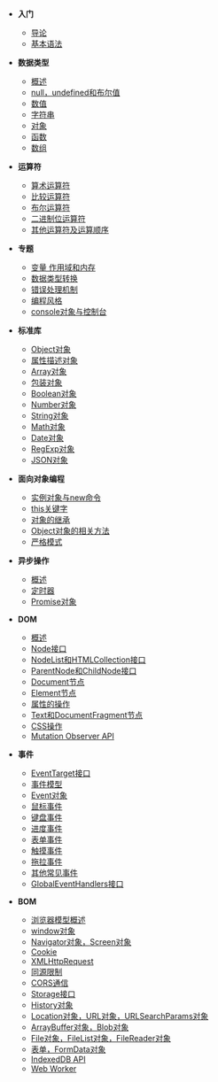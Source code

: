 - **入门**

  - [导论](FrontEnd/JS/1.导论.md)
  - [基本语法](FrontEnd/JS/2.基本语法.md)

- **数据类型**

  - [概述](FrontEnd/JS/3.数据概述.md)
  - [null，undefined和布尔值](FrontEnd/JS/4.null,undefined和布尔值.md)
  - [数值](FrontEnd/JS/5.数值.md)
  - [字符串](FrontEnd/JS/6.字符串.md)
  - [对象](FrontEnd/JS/7.对象.md)
  - [函数](FrontEnd/JS/8.函数.md)
  - [数组](FrontEnd/JS/9.数组.md)

- **运算符**

  - [算术运算符](FrontEnd/JS/10.算术运算符.md)
  - [比较运算符](FrontEnd/JS/11.比较运算符.md)
  - [布尔运算符](FrontEnd/JS/12.布尔运算符.md)
  - [二进制位运算符](FrontEnd/JS/13.二进制位运算符.md)
  - [其他运算符及运算顺序](FrontEnd/JS/14.其他运算符及运算顺序.md)

- **专题**

  - [变量 作用域和内存](FrontEnd/JS/15.变量,作用域和内存.md)
  - [数据类型转换](FrontEnd/JS/16.数据类型转换.md)
  - [错误处理机制](FrontEnd/JS/17.错误处理机制.md)
  - [编程风格](FrontEnd/JS/18.编程风格.md)
  - [console对象与控制台](FrontEnd/JS/19.console对象与控制台.md)
  
- **标准库**

  - [Object对象](FrontEnd/JS/20.Object对象.md)
  - [属性描述对象](FrontEnd/JS/21.属性描述对象.md)
  - [Array对象](FrontEnd/JS/22.Array对象.md)
  - [包装对象](FrontEnd/JS/23.包装对象.md)
  - [Boolean对象](FrontEnd/JS/24.Boolean对象.md)
  - [Number对象](FrontEnd/JS/25.Number对象.md)
  - [String对象](FrontEnd/JS/26.String对象.md)
  - [Math对象](FrontEnd/JS/27.Math对象.md)
  - [Date对象](FrontEnd/JS/28.Date对象.md)
  - [RegExp对象](FrontEnd/JS/29.RegExp对象.md)
  - [JSON对象](FrontEnd/JS/30.JSON对象.md)
  
- **面向对象编程**

  - [实例对象与new命令](FrontEnd/JS/31.实例对象与new命令.md)
  - [this关键字](FrontEnd/JS/32.this关键字.md)
  - [对象的继承](FrontEnd/JS/33.对象的继承.md)
  - [Object对象的相关方法](FrontEnd/JS/34.Object对象的相关方法.md)
  - [严格模式](FrontEnd/JS/35.严格模式.md)

- **异步操作**

  - [概述](FrontEnd/JS/36.异步概述.md)
  - [定时器](FrontEnd/JS/37.定时器.md)
  - [Promise对象](FrontEnd/JS/38.Promise对象.md)

- **DOM**

  - [概述](FrontEnd/JS/39.DOM概述.md)
  - [Node接口](FrontEnd/JS/40.Node接口.md)
  - [NodeList和HTMLCollection接口](FrontEnd/JS/41.NodeList和HTMLCollection接口.md)
  - [ParentNode和ChildNode接口](FrontEnd/JS/42.ParentNode和ChildNode接口.md)
  - [Document节点](FrontEnd/JS/43.Document节点.md)
  - [Element节点](FrontEnd/JS/44.Element节点.md)
  - [属性的操作](FrontEnd/JS/45.属性的操作.md)
  - [Text和DocumentFragment节点](FrontEnd/JS/46.Text和DocumentFragment节点.md)
  - [CSS操作](FrontEnd/JS/47.CSS操作.md)
  - [Mutation Observer API](FrontEnd/JS/48.MutationObserverAPI.md)

- **事件**

  - [EventTarget接口](FrontEnd/JS/49.EventTarget接口.md)
  - [事件模型](FrontEnd/JS/50.事件模型.md)
  - [Event对象](FrontEnd/JS/51.Event对象.md)
  - [鼠标事件](FrontEnd/JS/52.鼠标事件.md)
  - [键盘事件](FrontEnd/JS/53.键盘事件.md)
  - [进度事件](FrontEnd/JS/54.进度事件.md)
  - [表单事件](FrontEnd/JS/55.表单事件.md)
  - [触摸事件](FrontEnd/JS/56.触摸事件.md)
  - [拖拉事件](FrontEnd/JS/57.拖拉事件.md)
  - [其他常见事件](FrontEnd/JS/58.其他常见事件.md)
  - [GlobalEventHandlers接口](FrontEnd/JS/59.GlobalEventHandlers接口.md)

- **BOM**

  - [浏览器模型概述](FrontEnd/JS/60.浏览器模型概述.md)
  - [window对象](FrontEnd/JS/61.window对象.md)
  - [Navigator对象，Screen对象](FrontEnd/JS/62.Navigator对象,Screen对象.md)
  - [Cookie](FrontEnd/JS/63.Cookie.md)
  - [XMLHttpRequest](FrontEnd/JS/64.XMLHttpRequest.md)
  - [同源限制](FrontEnd/JS/65.同源限制.md)
  - [CORS通信](FrontEnd/JS/66.CORS通信.md)
  - [Storage接口](FrontEnd/JS/67.Storage接口.md)
  - [History对象](FrontEnd/JS/68.History对象.md)
  - [Location对象，URL对象，URLSearchParams对象](FrontEnd/JS/69.Location对象,URL对象,URLSearchParams对象.md)
  - [ArrayBuffer对象，Blob对象](FrontEnd/JS/70.ArrayBuffer对象,Blob对象.md)
  - [File对象，FileList对象，FileReader对象](FrontEnd/JS/71.File对象,FileList对象,FileReader对象.md)
  - [表单，FormData对象](FrontEnd/JS/72.表单,FormData对象.md)
  - [IndexedDB API](FrontEnd/JS/73.IndexedDBAPI.md)
  - [Web Worker](FrontEnd/JS/74.WebWorker.md)